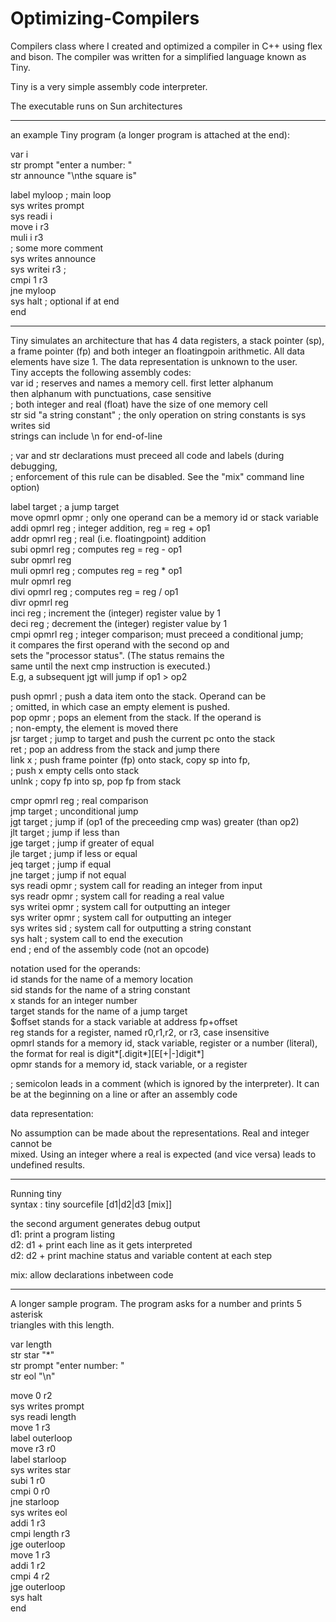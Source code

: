 # Optimizing-Compilers
Compilers class where I created and optimized a compiler in C++ using flex and bison. The compiler was written for a simplified language known as Tiny.

Tiny is a very simple assembly code interpreter. 

The executable runs on Sun architectures

---------------------------------------
an example Tiny program (a longer program is attached at the end):<br />

var i <br />
str prompt "enter a number: " <br />
str announce "\nthe square is" <br />

label myloop       ; main loop<br />
sys writes prompt <br />
sys readi i  <br />
move i r3 <br />
muli i r3 <br />
                   ; some more comment    <br />
sys writes announce	<br />
sys writei r3      ; 	<br />
cmpi 1 r3  <br />
jne myloop   <br />
sys halt           ; optional if at end   <br />
end <br />

---------------------------------------

Tiny simulates an architecture that has 4 data registers, a stack pointer (sp),
a frame pointer (fp) and both integer an floatingpoin arithmetic. All data
elements have size 1. The data representation is unknown to the user.
<br />
Tiny accepts the following assembly codes:
<br />
var id                          ; reserves and names a memory cell. first letter alphanum <br />
                                  then alphanum with punctuations, case sensitive <br />
                                ; both integer and real (float) have the size of one memory cell <br />
str sid    "a string constant"  ; the only operation on string constants is sys writes sid <br />
                                  strings can include \n for end-of-line <br />

;  var and str declarations must preceed all code and labels (during debugging, <br />
;  enforcement of this rule can be disabled. See the "mix" command line option) <br />

label target           ; a jump target	<br />
move opmrl opmr        ; only one operand can be a memory id or stack variable <br />
addi opmrl reg         ; integer addition, reg = reg + op1 <br />
addr opmrl reg         ; real (i.e. floatingpoint) addition <br />
subi opmrl reg         ; computes reg = reg - op1 <br />
subr opmrl reg <br />
muli opmrl reg         ; computes reg = reg * op1 <br />
mulr opmrl reg	<br />
divi opmrl reg         ; computes reg = reg /  op1 <br />
divr opmrl reg	<br />
inci reg               ; increment the (integer) register value by 1 <br />
deci reg               ; decrement the (integer) register value by 1 <br />
cmpi opmrl reg         ; integer comparison; must preceed  a conditional jump; <br />
                         it compares the first operand with the second op and <br />
			 sets  the "processor status". (The status remains the <br />
			 same until the next cmp instruction is executed.) <br />
                         E.g, a subsequent jgt will jump if op1 > op2 <br />


push opmrl             ; push a data item onto the stack. Operand can be <br />
                       ;   omitted, in which case an empty element is pushed. <br />
pop  opmr              ; pops an element from the stack. If the operand is <br />
                       ;   non-empty, the element is moved there <br />
jsr target             ; jump to target and push the current pc onto the stack <br />
ret                    ; pop an address from the stack and jump there <br />
link x                 ; push frame pointer (fp) onto stack, copy sp into fp, <br />
                       ;   push x empty cells onto stack <br />
unlnk                  ; copy fp into sp, pop fp from stack <br />

cmpr opmrl reg         ; real comparison <br />
jmp target             ; unconditional jump <br />
jgt target             ; jump if (op1 of the preceeding cmp was) greater (than op2) <br />
jlt target             ; jump if less than <br />
jge target             ; jump if greater of equal <br />
jle target             ; jump if less or equal <br />
jeq target             ; jump if equal <br />
jne target             ; jump if not equal <br />
sys readi  opmr        ; system call for reading an integer from input <br />
sys readr  opmr        ; system call for reading a real value  <br />
sys writei opmr        ; system call for outputting an integer <br />
sys writer opmr        ; system call for outputting an integer <br />
sys writes sid         ; system call for outputting a string constant <br />
sys halt               ; system call to end the execution <br />
end                    ; end of the assembly code (not an opcode) <br />


notation used for the operands: <br />
 id      stands for the name of a memory location <br />
 sid     stands for the name of a string constant <br />
 x       stands for an integer number <br />
 target  stands for the name of a jump target <br />
 $offset stands for a stack variable at address fp+offset <br />
 reg     stands for a  register, named r0,r1,r2, or r3, case insensitive <br />
 opmrl   stands for a memory id, stack variable, register or a number (literal),  <br />
         the format for real is digit*[.digit*][E[+|-]digit*] <br />
 opmr    stands for a memory id, stack variable, or a register <br />
 
 ; semicolon leads in a comment (which is ignored by the interpreter). It can <br />
   be at the beginning on a line or after an assembly code <br />

data representation: <br />

No assumption can be made about the representations. Real and integer cannot be <br />
mixed.  Using an integer where a real is expected (and vice versa) leads to <br />
undefined results. <br />

-------------------------------
Running tiny <br />
syntax : tiny sourcefile [d1|d2|d3 [mix]] <br />

the second argument generates debug output <br />
d1: print a program listing <br />
d2: d1 +  print each line as it gets interpreted <br />
d2: d2 + print machine status and variable content at each step <br />

mix: allow  declarations inbetween code <br />

-----------------------------

A longer sample program. The program asks for a number and prints 5 asterisk <br />
triangles with this length. <br />

var length <br />
str star "*" <br />
str prompt "enter number: " <br />
str eol "\n" <br />

move 0 r2 <br />
sys writes prompt <br />
sys readi length <br />
move 1 r3 <br />
label outerloop <br />
move r3 r0 <br />
label starloop <br />
sys writes star <br />
subi 1 r0 <br />
cmpi 0 r0 <br />
jne starloop <br />
sys writes eol <br />
addi 1 r3 <br />
cmpi length r3 <br />
jge outerloop <br />
move 1 r3 <br />
addi 1 r2 <br />
cmpi 4 r2 <br />
jge outerloop <br />
sys halt <br />
end
